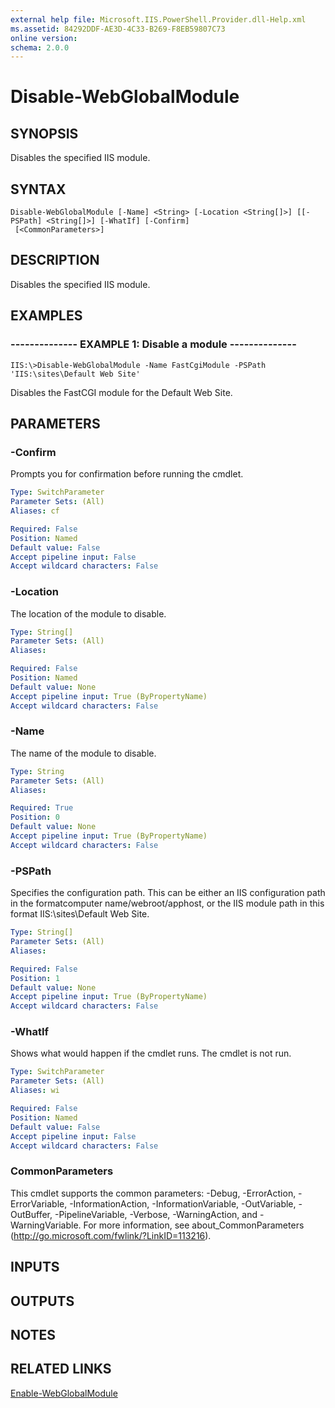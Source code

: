 ```yaml
---
external help file: Microsoft.IIS.PowerShell.Provider.dll-Help.xml
ms.assetid: 84292DDF-AE3D-4C33-B269-F8EB59807C73
online version: 
schema: 2.0.0
---
```


# Disable-WebGlobalModule

## SYNOPSIS
Disables the specified IIS module.

## SYNTAX

```
Disable-WebGlobalModule [-Name] <String> [-Location <String[]>] [[-PSPath] <String[]>] [-WhatIf] [-Confirm]
 [<CommonParameters>]
```

## DESCRIPTION
Disables the specified IIS module.

## EXAMPLES

### -------------- EXAMPLE 1: Disable a module --------------
```
IIS:\>Disable-WebGlobalModule -Name FastCgiModule -PSPath 'IIS:\sites\Default Web Site'
```

Disables the FastCGI module for the Default Web Site.

## PARAMETERS

### -Confirm
Prompts you for confirmation before running the cmdlet.

```yaml
Type: SwitchParameter
Parameter Sets: (All)
Aliases: cf

Required: False
Position: Named
Default value: False
Accept pipeline input: False
Accept wildcard characters: False
```

### -Location
The location of the module to disable.

```yaml
Type: String[]
Parameter Sets: (All)
Aliases: 

Required: False
Position: Named
Default value: None
Accept pipeline input: True (ByPropertyName)
Accept wildcard characters: False
```

### -Name
The name of the module to disable.

```yaml
Type: String
Parameter Sets: (All)
Aliases: 

Required: True
Position: 0
Default value: None
Accept pipeline input: True (ByPropertyName)
Accept wildcard characters: False
```

### -PSPath
Specifies the configuration path.
This can be either an IIS configuration path in the formatcomputer name/webroot/apphost, or the IIS module path in this format IIS:\sites\Default Web Site.

```yaml
Type: String[]
Parameter Sets: (All)
Aliases: 

Required: False
Position: 1
Default value: None
Accept pipeline input: True (ByPropertyName)
Accept wildcard characters: False
```

### -WhatIf
Shows what would happen if the cmdlet runs.
The cmdlet is not run.

```yaml
Type: SwitchParameter
Parameter Sets: (All)
Aliases: wi

Required: False
Position: Named
Default value: False
Accept pipeline input: False
Accept wildcard characters: False
```

### CommonParameters
This cmdlet supports the common parameters: -Debug, -ErrorAction, -ErrorVariable, -InformationAction, -InformationVariable, -OutVariable, -OutBuffer, -PipelineVariable, -Verbose, -WarningAction, and -WarningVariable. For more information, see about_CommonParameters (http://go.microsoft.com/fwlink/?LinkID=113216).

## INPUTS

## OUTPUTS

## NOTES

## RELATED LINKS

[Enable-WebGlobalModule](./Enable-WebGlobalModule.md)


